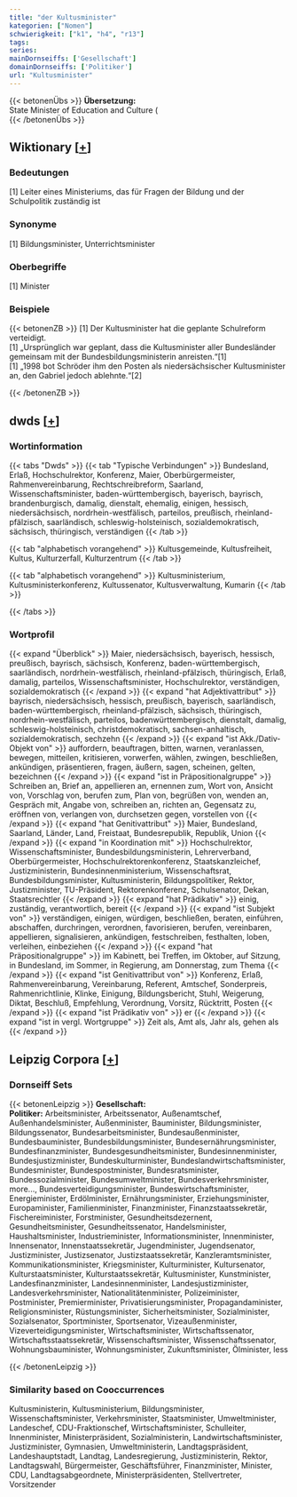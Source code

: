 ```yaml
---
title: "der Kultusminister"
kategorien: ["Nomen"]
schwierigkeit: ["k1", "h4", "r13"]
tags:
series:
mainDornseiffs: ['Gesellschaft']
domainDornseiffs: ['Politiker']
url: "Kultusminister"
---
```


{{< betonenÜbs >}}
**Übersetzung:**  
State Minister of Education and Culture (  
{{< /betonenÜbs >}}

## Wiktionary [[+](https://de.wiktionary.org/wiki/Kultusminister)]

### Bedeutungen
[1] Leiter eines Ministeriums, das für Fragen der Bildung und der Schulpolitik zuständig ist  

### Synonyme
[1] Bildungsminister, Unterrichtsminister  

### Oberbegriffe
[1] Minister  

### Beispiele
{{< betonenZB >}}
[1] Der Kultusminister hat die geplante Schulreform verteidigt.  
[1] „Ursprünglich war geplant, dass die Kultusminister aller Bundesländer gemeinsam mit der Bundesbildungsministerin anreisten.“[1]  
[1] „1998 bot Schröder ihm den Posten als niedersächsischer Kultusminister an, den Gabriel jedoch ablehnte.“[2]  

{{< /betonenZB >}}


## dwds [[+](https://www.dwds.de/wb/Kultusminister)]

### Wortinformation
{{< tabs "Dwds" >}}
{{< tab "Typische Verbindungen" >}}
Bundesland, Erlaß, Hochschulrektor, Konferenz, Maier, Oberbürgermeister, Rahmenvereinbarung, Rechtschreibreform, Saarland, Wissenschaftsminister, baden-württembergisch, bayerisch, bayrisch, brandenburgisch, damalig, dienstalt, ehemalig, einigen, hessisch, niedersächsisch, nordrhein-westfälisch, parteilos, preußisch, rheinland-pfälzisch, saarländisch, schleswig-holsteinisch, sozialdemokratisch, sächsisch, thüringisch, verständigen
{{< /tab >}}

{{< tab "alphabetisch vorangehend" >}}
Kultusgemeinde, Kultusfreiheit, Kultus, Kulturzerfall, Kulturzentrum
{{< /tab >}}

{{< tab "alphabetisch vorangehend" >}}
Kultusministerium, Kultusministerkonferenz, Kultussenator, Kultusverwaltung, Kumarin
{{< /tab >}}

{{< /tabs >}}

### Wortprofil
{{< expand "Überblick" >}} Maier, niedersächsisch, bayerisch, hessisch, preußisch, bayrisch, sächsisch, Konferenz, baden-württembergisch, saarländisch, nordrhein-westfälisch, rheinland-pfälzisch, thüringisch, Erlaß, damalig, parteilos, Wissenschaftsminister, Hochschulrektor, verständigen, sozialdemokratisch {{< /expand >}}
{{< expand "hat Adjektivattribut" >}} bayrisch, niedersächsisch, hessisch, preußisch, bayerisch, saarländisch, baden-württembergisch, rheinland-pfälzisch, sächsisch, thüringisch, nordrhein-westfälisch, parteilos, badenwürttembergisch, dienstalt, damalig, schleswig-holsteinisch, christdemokratisch, sachsen-anhaltisch, sozialdemokratisch, sechzehn {{< /expand >}}
{{< expand "ist Akk./Dativ-Objekt von" >}} auffordern, beauftragen, bitten, warnen, veranlassen, bewegen, mitteilen, kritisieren, vorwerfen, wählen, zwingen, beschließen, ankündigen, präsentieren, fragen, äußern, sagen, scheinen, gelten, bezeichnen {{< /expand >}}
{{< expand "ist in Präpositionalgruppe" >}} Schreiben an, Brief an, appellieren an, ernennen zum, Wort von, Ansicht von, Vorschlag von, berufen zum, Plan von, begrüßen von, wenden an, Gespräch mit, Angabe von, schreiben an, richten an, Gegensatz zu, eröffnen von, verlangen von, durchsetzen gegen, vorstellen von {{< /expand >}}
{{< expand "hat Genitivattribut" >}} Maier, Bundesland, Saarland, Länder, Land, Freistaat, Bundesrepublik, Republik, Union {{< /expand >}}
{{< expand "in Koordination mit" >}} Hochschulrektor, Wissenschaftsminister, Bundesbildungsministerin, Lehrerverband, Oberbürgermeister, Hochschulrektorenkonferenz, Staatskanzleichef, Justizministerin, Bundesinnenministerium, Wissenschaftsrat, Bundesbildungsminister, Kultusministerin, Bildungspolitiker, Rektor, Justizminister, TU-Präsident, Rektorenkonferenz, Schulsenator, Dekan, Staatsrechtler {{< /expand >}}
{{< expand "hat Prädikativ" >}} einig, zuständig, verantwortlich, bereit {{< /expand >}}
{{< expand "ist Subjekt von" >}} verständigen, einigen, würdigen, beschließen, beraten, einführen, abschaffen, durchringen, verordnen, favorisieren, berufen, vereinbaren, appellieren, signalisieren, ankündigen, festschreiben, festhalten, loben, verleihen, einbeziehen {{< /expand >}}
{{< expand "hat Präpositionalgruppe" >}} im Kabinett, bei Treffen, im Oktober, auf Sitzung, in Bundesland, im Sommer, in Regierung, am Donnerstag, zum Thema {{< /expand >}}
{{< expand "ist Genitivattribut von" >}} Konferenz, Erlaß, Rahmenvereinbarung, Vereinbarung, Referent, Amtschef, Sonderpreis, Rahmenrichtlinie, Klinke, Einigung, Bildungsbericht, Stuhl, Weigerung, Diktat, Beschluß, Empfehlung, Verordnung, Vorsitz, Rücktritt, Posten {{< /expand >}}
{{< expand "ist Prädikativ von" >}} er {{< /expand >}}
{{< expand "ist in vergl. Wortgruppe" >}} Zeit als, Amt als, Jahr als, gehen als {{< /expand >}}

## Leipzig Corpora [[+](https://corpora.uni-leipzig.de/en/res?word=Kultusminister&corpusId=deu_newscrawl-public_2018)]

### Dornseiff Sets
{{< betonenLeipzig >}}
**Gesellschaft:**  
**Politiker:** Arbeitsminister, Arbeitssenator, Außenamtschef, Außenhandelsminister, Außenminister, Bauminister, Bildungsminister, Bildungssenator, Bundesarbeitsminister, Bundesaußenminister, Bundesbauminister, Bundesbildungsminister, Bundesernährungsminister, Bundesfinanzminister, Bundesgesundheitsminister, Bundesinnenminister, Bundesjustizminister, Bundeskulturminister, Bundeslandwirtschaftsminister, Bundesminister, Bundespostminister, Bundesratsminister, Bundessozialminister, Bundesumweltminister, Bundesverkehrsminister, more..., Bundesverteidigungsminister, Bundeswirtschaftsminister, Energieminister, Erdölminister, Ernährungsminister, Erziehungsminister, Europaminister, Familienminister, Finanzminister, Finanzstaatssekretär, Fischereiminister, Forstminister, Gesundheitsdezernent, Gesundheitsminister, Gesundheitssenator, Handelsminister, Haushaltsminister, Industrieminister, Informationsminister, Innenminister, Innensenator, Innenstaatssekretär, Jugendminister, Jugendsenator, Justizminister, Justizsenator, Justizstaatssekretär, Kanzleramtsminister, Kommunikationsminister, Kriegsminister, Kulturminister, Kultursenator, Kulturstaatsminister, Kulturstaatssekretär, Kultusminister, Kunstminister, Landesfinanzminister, Landesinnenminister, Landesjustizminister, Landesverkehrsminister, Nationalitätenminister, Polizeiminister, Postminister, Premierminister, Privatisierungsminister, Propagandaminister, Religionsminister, Rüstungsminister, Sicherheitsminister, Sozialminister, Sozialsenator, Sportminister, Sportsenator, Vizeaußenminister, Vizeverteidigungsminister, Wirtschaftsminister, Wirtschaftssenator, Wirtschaftsstaatssekretär, Wissenschaftsminister, Wissenschaftssenator, Wohnungsbauminister, Wohnungsminister, Zukunftsminister, Ölminister, less  

{{< /betonenLeipzig >}}

### Similarity based on Cooccurrences
Kultusministerin, Kultusministerium, Bildungsminister, Wissenschaftsminister, Verkehrsminister, Staatsminister, Umweltminister, Landeschef, CDU-Fraktionschef, Wirtschaftsminister, Schulleiter, Innenminister, Ministerpräsident, Sozialministerin, Landwirtschaftsminister, Justizminister, Gymnasien, Umweltministerin, Landtagspräsident, Landeshauptstadt, Landtag, Landesregierung, Justizministerin, Rektor, Landtagswahl, Bürgermeister, Geschäftsführer, Finanzminister, Minister, CDU, Landtagsabgeordnete, Ministerpräsidenten, Stellvertreter, Vorsitzender


